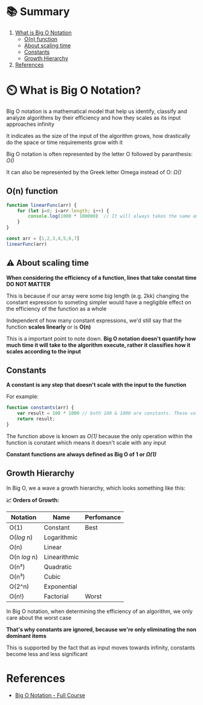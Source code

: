 # :books: Summary

1. [What is Big O Notation](#timer_clock-big-o-notation)
    - [O(n) function](#on-function)
    - [About scaling time](#warning-about-scaling-time)
    - [Constants](#constants)
    - [Growth Hierarchy](#growth-hierarchy)
0. [References](#references)

# :timer_clock: What is Big O Notation?

Big O notation is a mathematical model that help us identify, classify and analyze algorithms by their efficiency and how they scales as its input approaches infinity

It indicates as the size of the input of the algorithm grows, how drastically do the space or time requirements grow with it

Big O notation is often represented by the letter O followed by paranthesis: _O()_

It can also be represented by the Greek letter Omega instead of O: _Ω()_

## O(n) function

```js
function linearFunc(arr) {
    for (let i=0; i<arr.length; i++) {
        console.log(1000 * 100000)  // It will always takes the same amount of time to execute => It's a constant time
    }
}

const arr = [1,2,3,4,5,6,7]
linearFunc(arr)
```

## :warning: About scaling time

**When considering the efficiency of a function, lines that take constat time DO NOT MATTER**

This is because if our array were some big length (e.g. 2kk) changing the constant expression to someting simpler would have a negligible effect on the efficiency of the function as a whole

Independent of how many constant expressions, we'd still say that the function **scales linearly** or is **O(n)**

This is a important point to note down. **Big O notation doesn't quantify how much time it will take to the algorithm execute, rather it classifies how it scales according to the input**

## Constants

**A constant is any step that doesn't scale with the input to the function**

For example:

```js
function constants(arr) {
    var result = 100 * 1000 // both 100 & 1000 are constants. These values are always the same
    return result;
}
```

The function above is known as _O(1)_ because the only operation within the function is constant which means it doesn't scale with any input

**Constant functions are always defined as Big O of 1 or _Ω(1)_**

## Growth Hierarchy

In Big O, we a wave a growth hierarchy, which looks something like this:

**📈 Orders of Growth:**

| Notation | Name  | Perfomance |
|-------|-------|-------|
| O(1)  | Constant | Best |
| O(_log_ n) | Logarithmic |
| O(n) | Linear |
| O(n _log_ n) | Linearithmic |
| O(n²) | Quadratic |
| O(n³) | Cubic |
| O(2^n) | Exponential |
| O(n!) | Factorial | Worst |

In Big O notation, when determining the efficiency of an algorithm, we only care about the worst case

**That's why constants are ignored, because we're only eliminating the non dominant items**

This is supported by the fact that as input moves towards infinity, constants become less and less significant

# References

- [Big O Notation - Full Course](https://www.youtube.com/watch?v=Mo4vesaut8g)
